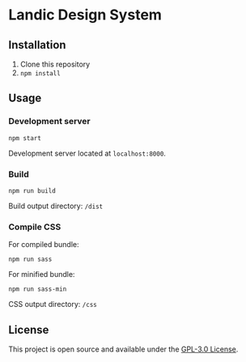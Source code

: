# Landic Design System

## Installation

1. Clone this repository
2. `npm install`

## Usage

### Development server

```
npm start
```

Development server located at `localhost:8000`.

### Build

```
npm run build
```

Build output directory: `/dist`

### Compile CSS

For compiled bundle:

```
npm run sass
```

For minified bundle:

```
npm run sass-min
```

CSS output directory: `/css`

## License

This project is open source and available under the [GPL-3.0 License](./LICENSE).

